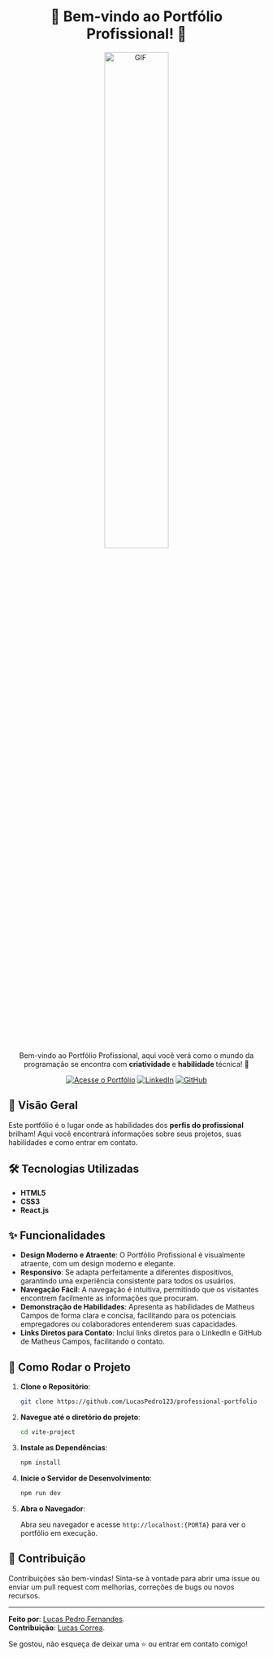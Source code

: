 <!-- Título -->
<h1 align="center">🚀 Bem-vindo ao Portfólio Profissional! 🚀</h1>

<!-- GIF Animado -->
<p align="center">
  <img src="https://i.postimg.cc/tTbNhfKB/preview.png" width="50%"alt="GIF" />
</p>

<!-- Descrição -->
<p align="center">
  Bem-vindo ao Portfólio Profissional, aqui você verá como o mundo da programação se encontra com <strong>criatividade </strong> e <strong>habilidade </strong>técnica! 🎉
</p>

<!-- Botões de Acesso -->
<p align="center">
  <a href="professional-portfolio-eta-six.vercel.app" target="_blank"><img src="https://img.shields.io/badge/Acesse o Portfólio-Agora!-brightgreen" alt="Acesse o Portfólio" /></a>
  <a href="https://www.linkedin.com/in/lucas-pedro-fernandes/" target="_blank"><img src="https://img.shields.io/badge/Contato via LinkedIn-blue" alt="LinkedIn" /></a>
  <a href="https://github.com/LucasPedro123" target="_blank"><img src="https://img.shields.io/badge/Confira o GitHub de Lucas Pedro-blueviolet" alt="GitHub" />
</a>
</p>

<!-- Visão Geral -->
## 🌟 Visão Geral

Este portfólio é o lugar onde as habilidades dos <strong>perfis do profissional</strong> brilham! Aqui você encontrará informações sobre seus projetos, suas habilidades e como entrar em contato.

<!-- Tecnologias Utilizadas -->
## 🛠️ Tecnologias Utilizadas

- **HTML5**
- **CSS3**
- **React.js**

<!-- Funcionalidades -->
## ✨ Funcionalidades

- **Design Moderno e Atraente**: O Portfólio Profissional é visualmente atraente, com um design moderno e elegante.
- **Responsivo**: Se adapta perfeitamente a diferentes dispositivos, garantindo uma experiência consistente para todos os usuários.
- **Navegação Fácil**: A navegação é intuitiva, permitindo que os visitantes encontrem facilmente as informações que procuram.
- **Demonstração de Habilidades**: Apresenta as habilidades de Matheus Campos de forma clara e concisa, facilitando para os potenciais empregadores ou colaboradores entenderem suas capacidades.
- **Links Diretos para Contato**: Inclui links diretos para o LinkedIn e GitHub de Matheus Campos, facilitando o contato.

<!-- Como Rodar -->
## 🚀 Como Rodar o Projeto

1. **Clone o Repositório**:

    ```bash
    git clone https://github.com/LucasPedro123/professional-portfolio
    ```

2. **Navegue até o diretório do projeto**:

    ```bash
    cd vite-project
    ```

3. **Instale as Dependências**:

    ```bash
    npm install
    ```

4. **Inicie o Servidor de Desenvolvimento**:

    ```bash
    npm run dev
    ```

5. **Abra o Navegador**:

    Abra seu navegador e acesse `http://localhost:{PORTA}` para ver o portfólio em execução.

<!-- Contribuição -->
## 🤝 Contribuição

Contribuições são bem-vindas! Sinta-se à vontade para abrir uma issue ou enviar um pull request com melhorias, correções de bugs ou novos recursos.

---

<p align="start">

   **Feito por**: [Lucas Pedro Fernandes](https://github.com/LucasPedro123).<br>
   **Contribuição**: [Lucas Correa](https://github.com/lucascorreaa).<br>

  Se gostou, não esqueça de deixar uma ⭐️ ou entrar em contato comigo!
</p>
